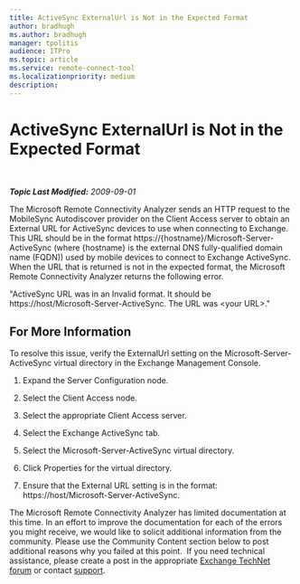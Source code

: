 ```yaml
---
title: ActiveSync ExternalUrl is Not in the Expected Format
author: bradhugh
ms.author: bradhugh
manager: tpolitis
audience: ITPro 
ms.topic: article 
ms.service: remote-connect-tool
ms.localizationpriority: medium
description: 
---
```



# ActiveSync ExternalUrl is Not in the Expected Format

</div>

<div id="mainSection">

<div id="mainBody">

<span> </span>

_**Topic Last Modified:** 2009-09-01_

The Microsoft Remote Connectivity Analyzer sends an HTTP request to the MobileSync Autodiscover provider on the Client Access server to obtain an External URL for ActiveSync devices to use when connecting to Exchange. This URL should be in the format https://{hostname}/Microsoft-Server-ActiveSync (where {hostname} is the external DNS fully-qualified domain name (FQDN)) used by mobile devices to connect to Exchange ActiveSync. When the URL that is returned is not in the expected format, the Microsoft Remote Connectivity Analyzer returns the following error.

"ActiveSync URL was in an Invalid format. It should be https://host/Microsoft-Server-ActiveSync. The URL was \<your URL\>."

<div>

## For More Information

To resolve this issue, verify the ExternalUrl setting on the Microsoft-Server-ActiveSync virtual directory in the Exchange Management Console.

1.  Expand the Server Configuration node.

2.  Select the Client Access node.

3.  Select the appropriate Client Access server.

4.  Select the Exchange ActiveSync tab.

5.  Select the Microsoft-Server-ActiveSync virtual directory.

6.  Click Properties for the virtual directory.

7.  Ensure that the External URL setting is in the format: https://host/Microsoft-Server-ActiveSync.

The Microsoft Remote Connectivity Analyzer has limited documentation at this time. In an effort to improve the documentation for each of the errors you might receive, we would like to solicit additional information from the community. Please use the Community Content section below to post additional reasons why you failed at this point.  If you need technical assistance, please create a post in the appropriate [Exchange TechNet forum](https://go.microsoft.com/fwlink/?linkid=73420) or contact [support](https://go.microsoft.com/fwlink/?linkid=8158).

</div>

</div>

<span> </span>

</div>

</div>

</div>

